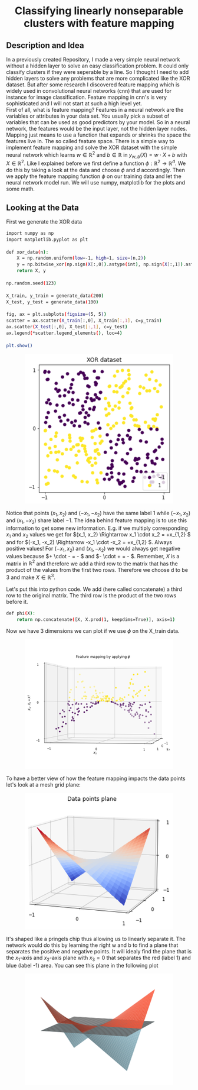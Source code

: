 <h1 align="center">Classifying linearly nonseparable clusters with feature mapping</h1>

## Description and Idea
In a previously created Repository, I made a very simple neural network without a hidden layer to solve an easy classification problem. It could only classify clusters if they were seperable by a line. So I thought I need to add hidden layers to solve any problems that are more complicated like the XOR dataset. But after some research I discovered feature mapping which is widely used in convolutional neural networks (cnn) that are used for instance for image classification. Feature mapping in cnn's is very sophisticated and I will not start at such a high level yet. <br>First of all, what is feature mapping? Features in a neural network are the variables or attributes in your data set. You usually pick a subset of variables that can be used as good predictors by your model. So in a neural network, the features would be the input layer, not the hidden layer nodes. Mapping just means to use a function that expands or shrinks the space the features live in. The so called feature space. There is a simple way to implement feature mapping and solve the XOR dataset with the simple neural network which learns $w \in \mathbb{R}^2$ and $b \in \mathbb{R}$ in $y_{w,b}(X) = w \cdot X + b$ with $X \in \mathbb{R}^2$. Like I explained before we first define a function $\phi : \mathbb{R}^2 \rightarrow \mathbb{R}^d$. We do this by taking a look at the data and choose $\phi$ and $d$ accordingly. Then we apply the feature mapping function $\phi$ on our training data and let the neural network model run. We will use numpy, matplotlib for the plots and some math.

## Looking at the Data
First we generate the XOR data

``` bash
import numpy as np
import matplotlib.pyplot as plt

def xor_data(n):
    X = np.random.uniform(low=-1, high=1, size=(n,2))
    y = np.bitwise_xor(np.sign(X[:,0]).astype(int), np.sign(X[:,1]).astype(int))+1
    return X, y

np.random.seed(123) 

X_train, y_train = generate_data(200)
X_test, y_test = generate_data(100)

fig, ax = plt.subplots(figsize=(5, 5))
scatter = ax.scatter(X_train[:,0], X_train[:,1], c=y_train)
ax.scatter(X_test[:,0], X_test[:,1], c=y_test)
ax.legend(*scatter.legend_elements(), loc=4)

plt.show()
```
<p align="center"> 
    <img width=400 src="./visualization/XOR_dataset.png">
</p>


Notice that points $(x_1, x_2)$ and $(-x_1, -x_2)$ have the same label $1$ while $(-x_1, x_2)$ and $(x_1, -x_2)$ share label $-1$. The idea behind feature mapping is to use this information to get some new information. E.g. if we multiply corresponding $x_1$ and $x_2$ values we get for $(x_1, x_2) \Rightarrow x_1 \cdot x_2 = +x_{1,2} $ and for $(-x_1, -x_2) \Rightarrow -x_1 \cdot -x_2 = +x_{1,2} $. Always positive values! For $(-x_1, x_2)$ and $(x_1, -x_2)$ we would always get negative values because $+ \cdot - = - $ and $- \cdot + = - $. Remember, $X$ is a matrix in $\mathbb{R}^2$ and therefore we add a third row to the matrix that has the product of the values from the first two rows. Therefore we choose d to be 3 and make $X \in \mathbb{R}^3$.

Let's put this into python code. We add (here called concatenate) a third row to the original matrix. The third row is the product of the two rows before it.
``` bash
def phi(X):
    return np.concatenate([X, X.prod(1, keepdims=True)], axis=1)
```
Now we have 3 dimensions we can plot if we use $\phi$ on the X_train data.

<p align="center"> 
    <img width=400 src="./visualization/XOR_featureMapping.png">
</p>

To have a better view of how the feature mapping impacts the data points let's look at a mesh grid plane:

<p align="center"> 
    <img width=400 src="./visualization/XOR_dataPlane.png">
</p>

It's shaped like a pringels chip thus allowing us to linearly separate it. The network would do this by learning the right w and b to find a plane that separates the positive and negative points. It will idealy find the plane that is the $x_1$-axis and $x_2$-axis plane with $x_3 = 0$ that separates the red (label 1) and blue (label -1) area. You can see this plane in the following plot

<p align="center"> 
    <img width=400 src="./visualization/XOR_dataPlaneClassified.png">
</p>
